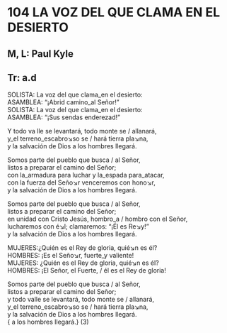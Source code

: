 # 104 LA VOZ DEL QUE CLAMA EN EL DESIERTO

## M, L: Paul Kyle
## Tr: a.d

  
SOLISTA: La voz del que clama_en el desierto:  
ASAMBLEA: “¡Abrid camino_al Señor!”  
SOLISTA: La voz del que clama_en el desierto:  
ASAMBLEA: “¡Sus sendas enderezad!”  

Y todo va lle se levantará, todo monte se / allanará,  
y_el terreno_escabro↘so se / hará tierra pla↘na,  
y la salvación de Dios a los hombres llegará.  

Somos parte del pueblo que busca / al Señor,  
listos a preparar el camino del Señor;  
con la_armadura para luchar y la_espada para_atacar,  
con la fuerza del Seño↘r venceremos con hono↘r,  
y la salvación de Dios a los hombres llegará.  

Somos parte del pueblo que busca / al Señor,  
listos a preparar el camino del Señor;  
en unidad con Cristo Jesús, hombro_a / hombro con el Señor,  
lucharemos con é↘l; clamaremos: “¡Él es Re↘y!”  
y la salvación de Dios a los hombres llegará.  

MUJERES:¿Quién es el Rey de gloria, quié↘n es él?  
HOMBRES: ¡Es el Seño↘r, fuerte_y valiente!  
MUJERES: ¿Quién es el Rey de gloria, quié↘n es él?  
HOMBRES: ¡El Señor, el Fuerte, / él es el Rey de gloria!  

Somos parte del pueblo que busca / al Señor,  
listos a preparar el camino del Señor;  
y todo valle se levantará, todo monte se / allanará,  
y_el terreno_escabro↘so se / hará tierra pla↘na,  
y la salvación de Dios a los hombres llegará.  
{ a los hombres llegará.} (3)  

